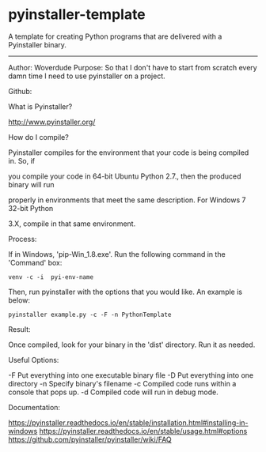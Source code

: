 # pyinstaller-template
A template for creating Python programs that are delivered with a Pyinstaller binary.

--------------------------------------------------------------------------------------

Author: Woverdude
Purpose: So that I don't have to start from scratch every damn time I need to use pyinstaller on a project.

Github:

What is Pyinstaller?

http://www.pyinstaller.org/

How do I compile?

Pyinstaller compiles for the environment that your code is being compiled in. So, if 

you compile your code in 64-bit Ubuntu Python 2.7., then the produced binary will run 

properly in environments that meet the same description. For Windows 7 32-bit Python 

3.X, compile in that same environment.

Process:

If in Windows, 'pip-Win_1.8.exe'. Run the following command in the 'Command' box:

	venv -c -i  pyi-env-name 

Then, run pyinstaller with the options that you would like. An example is below:

	pyinstaller example.py -c -F -n PythonTemplate

Result:

Once compiled, look for your binary in the 'dist' directory. Run it as needed.

Useful Options:

-F Put everything into one executable binary file
-D Put everything into one directory
-n Specify binary's filename
-c Compiled code runs within a console that pops up.
-d Compiled code will run in debug mode.

Documentation:

https://pyinstaller.readthedocs.io/en/stable/installation.html#installing-in-windows
https://pyinstaller.readthedocs.io/en/stable/usage.html#options
https://github.com/pyinstaller/pyinstaller/wiki/FAQ
